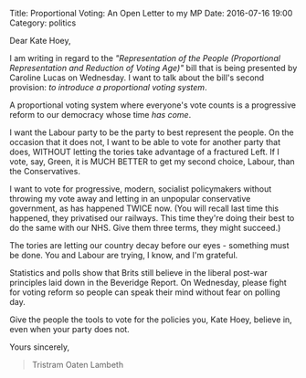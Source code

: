 Title: Proportional Voting: An Open Letter to my MP
Date: 2016-07-16 19:00
Category: politics

Dear Kate Hoey,

I am writing in regard to the _"Representation of the People (Proportional Representation and Reduction of Voting Age)"_ bill that is being presented by Caroline Lucas on Wednesday. I want to talk about the bill's second provision: _to introduce a proportional voting system_.

A proportional voting system where everyone's vote counts is a progressive reform to our democracy whose time *has come*.

I want the Labour party to be the party to best represent the people. On the occasion that it does not, I want to be able to vote for another party that does, WITHOUT letting the tories take advantage of a fractured Left. If I vote, say, Green, it is MUCH BETTER to get my second choice, Labour, than the Conservatives.

I want to vote for progressive, modern, socialist policymakers without throwing my vote away and letting in an unpopular conservative government, as has happened TWICE now.
(You will recall last time this happened, they privatised our railways. This time they're doing their best to do the same with our NHS. Give them three terms, they might succeed.)

The tories are letting our country decay before our eyes - something must be done. You and Labour are trying, I know, and I'm grateful.

Statistics and polls show that Brits still believe in the liberal post-war principles laid down in the Beveridge Report.  On Wednesday, please fight for voting reform so people can speak their mind without fear on polling day.

Give the people the tools to vote for the policies you, Kate Hoey, believe in, even when your party does not.

Yours sincerely,
> Tristram Oaten
> Lambeth
